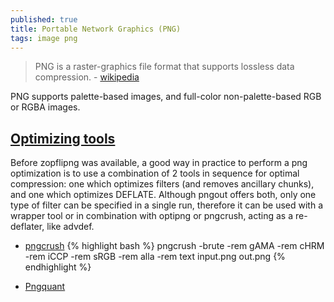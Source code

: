 ```yaml
---
published: true
title: Portable Network Graphics (PNG)
tags: image png
---
```

> PNG is a raster-graphics file format that supports lossless data compression. - [wikipedia](https://en.wikipedia.org/wiki/Portable_Network_Graphics)

PNG supports palette-based images, and full-color non-palette-based RGB or RGBA images.

## [Optimizing tools](https://en.wikipedia.org/wiki/Portable_Network_Graphics#Optimizing_tools)

Before zopflipng was available, a good way in practice to perform a png optimization is to use a combination of 2 tools in sequence for optimal compression: one which optimizes filters (and removes ancillary chunks), and one which optimizes DEFLATE. Although pngout offers both, only one type of filter can be specified in a single run, therefore it can be used with a wrapper tool or in combination with optipng or pngcrush, acting as a re-deflater, like advdef. 

- [pngcrush](https://en.wikipedia.org/wiki/Pngcrush)
{% highlight bash %}
pngcrush -brute -rem gAMA -rem cHRM -rem iCCP -rem sRGB -rem alla -rem text  input.png out.png
{% endhighlight %}

- [Pngquant](https://ostechnix.com/pngquant-a-command-line-utility-to-compress-png-images-on-linux/)
